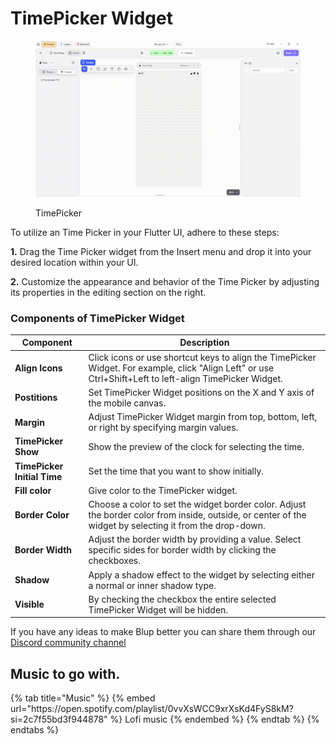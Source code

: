 # TimePicker Widget

<figure><img src="../../../.gitbook/assets/time-picker.gif" alt="TimePicker"><figcaption><p>TimePicker</p></figcaption></figure>

To utilize an Time Picker in your Flutter UI, adhere to these steps:

**1.** Drag the Time Picker widget from the Insert menu and drop it into your desired location within your UI.

**2.** Customize the appearance and behavior of the Time Picker by adjusting its properties in the editing section on the right.

### Components of TimePicker Widget

<table>
  <thead>
    <tr>
      <th>Component</th>
      <th>Description</th>
    </tr>
  </thead>
  <tbody>
    <tr>
      <td><strong>Align Icons</strong></td>
      <td>Click icons or use shortcut keys to align the TimePicker Widget. For example, click "Align Left" or use Ctrl+Shift+Left to left-align TimePicker Widget.</td>
    </tr>
    <tr>
      <td><strong>Postitions</strong></td>
      <td>Set TimePicker Widget positions on the X and Y axis of the mobile canvas.</td>
    </tr>
    <tr>
      <td><strong>Margin</strong></td>
      <td>Adjust TimePicker Widget margin from top, bottom, left, or right by specifying margin values.</td>
    </tr>
    <tr>
      <td><strong>TimePicker Show</strong></td>
      <td>Show the preview of the clock for selecting the time.</td>
    </tr><tr>
      <td><strong>TimePicker Initial Time</strong></td>
      <td>Set the time that you want to show initially.</td>
    </tr>
    <tr>
      <td><strong>Fill color</strong></td>
      <td>Give color to the TimePicker widget.</td>
    </tr>
   <tr>
      <td><strong>Border Color</strong></td>
      <td>Choose a color to set the widget border color. Adjust the border color from inside, outside, or center of the widget by selecting it from the drop-down.</td>
    </tr>
    <tr>
      <td><strong>Border Width</strong></td>
      <td>Adjust the border width by providing a value. Select specific sides for border width by clicking the checkboxes.</td>
    </tr>
     <tr>
      <td><strong>Shadow</strong></td>
      <td>Apply a shadow effect to the widget by selecting either a normal or inner shadow type.</td>
    </tr>
    <tr>
      <td><strong>Visible</strong></td>
      <td>By checking the checkbox the entire selected TimePicker Widget will be hidden.</td>
    </tr>
  </tbody>
</table>

If you have any ideas to make Blup better you can share them through our [Discord community channel ](https://discord.com/channels/940632966093234176/965313562425823303)

## Music to go with.
 
<div class="container">
  {% tab title="Music" %}
  {% embed url="https://open.spotify.com/playlist/0vvXsWCC9xrXsKd4FyS8kM?si=2c7f55bd3f944878" %}
  Lofi music
  {% endembed %}
  {% endtab %}
  {% endtabs %}
</div>